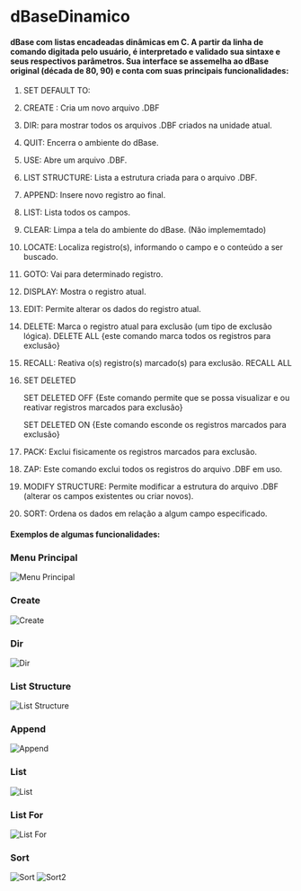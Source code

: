 # dBaseDinamico
<h4>dBase com listas encadeadas dinâmicas em C. A partir da linha de comando digitada pelo usuário, é interpretado e validado sua sintaxe e seus respectivos parâmetros. Sua interface se assemelha ao dBase original (década de 80, 90) e conta com suas principais funcionalidades: </h4>

1) SET DEFAULT TO:

2) CREATE : Cria um novo arquivo .DBF

3) DIR: para mostrar todos os arquivos .DBF criados na unidade atual.

4) QUIT: Encerra o ambiente do dBase.

5) USE: Abre um arquivo .DBF.

6) LIST STRUCTURE: Lista a estrutura criada para o arquivo .DBF.

7) APPEND: Insere novo registro ao final.

8) LIST: Lista todos os campos.

9) CLEAR: Limpa a tela do ambiente do dBase. (Não implememtado)

10) LOCATE: Localiza registro(s), informando o campo e o conteúdo a ser buscado.

11) GOTO: Vai para determinado registro.

12) DISPLAY: Mostra o registro atual.

13) EDIT: Permite alterar os dados do registro atual.

14) DELETE: Marca o registro atual para exclusão (um tipo de exclusão lógica).
    DELETE ALL {este comando marca todos os registros para exclusão} 

15) RECALL: Reativa o(s) registro(s) marcado(s) para exclusão.
    RECALL ALL

16) SET DELETED

    SET DELETED OFF {Este comando permite que se possa visualizar e ou reativar registros marcados para exclusão}

    SET DELETED ON {Este comando esconde os registros marcados para exclusão}

18) PACK: Exclui fisicamente os registros marcados para exclusão.

19) ZAP: Este comando exclui todos os registros do arquivo .DBF em uso.

20) MODIFY STRUCTURE: Permite modificar a estrutura do arquivo .DBF (alterar os campos existentes ou criar novos).

21) SORT: Ordena os dados em relação a algum campo especificado.

<h4>Exemplos de algumas funcionalidades:</h4>

<h3>Menu Principal</h3>


![Menu Principal](imagens/menuPrincipal.png)

<h3>Create</h3>


![Create](imagens/create.png)


<h3>Dir</h3>


![Dir](imagens/dir.png)


<h3>List Structure</h3>


![List Structure](imagens/listStructure.png)


<h3>Append</h3>


![Append](imagens/append.png)


<h3>List</h3>


![List](imagens/list.png)


<h3>List For</h3>


![List For](imagens/listfor.png)


<h3>Sort</h3>


![Sort](imagens/sort.png)
![Sort2](imagens/sort2.png)
